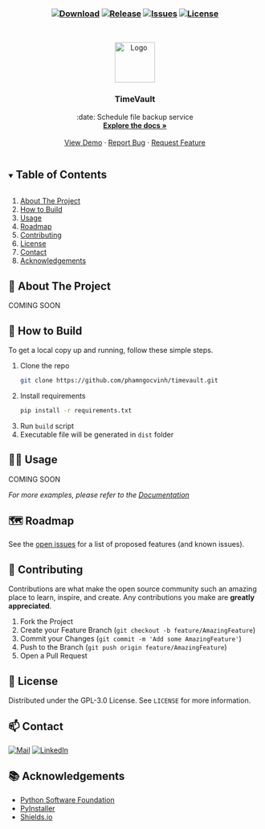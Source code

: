 <h3 align="center">

[![Download][download-shield]][download-url]
[![Release][release-shield]][release-url]
[![Issues][issues-shield]][issues-url]
[![License][license-shield]][license-url]
</h3>

<!-- PROJECT LOGO -->
<br />
<p align="center">
  <a href="https://github.com/phamngocvinh/timevault">
    <img src="images/icons/icon-192x192.png" alt="Logo" width="80" height="80">
  </a>

  <h3 align="center">TimeVault</h3>

  <p align="center">
    :date: Schedule file backup service
    <br />
    <a href="https://github.com/phamngocvinh/timevault"><strong>Explore the docs »</strong></a>
    <br />
    <br />
    <a href="https://github.com/phamngocvinh/timevault/wiki/Usage-Example">View Demo</a>
    ·
    <a href="https://github.com/phamngocvinh/timevault/issues">Report Bug</a>
    ·
    <a href="https://github.com/phamngocvinh/timevault/issues">Request Feature</a>
  </p>
</p>

<!-- TABLE OF CONTENTS -->
<details open="open">
  <summary><h2 style="display: inline-block">Table of Contents</h2></summary>
  <ol>
    <li>
      <a href="#stars-about-the-project">About The Project</a>
    </li>
    <li>
      <a href="#beginner-how-to-build">How to Build</a>
    </li>
    <li><a href="#man_teacher-usage">Usage</a></li>
    <li><a href="#world_map-roadmap">Roadmap</a></li>
    <li><a href="#rocket-contributing">Contributing</a></li>
    <li><a href="#closed_book-license">License</a></li>
    <li><a href="#mailbox-contact">Contact</a></li>
    <li><a href="#books-acknowledgements">Acknowledgements</a></li>
  </ol>
</details>

<!-- ABOUT THE PROJECT -->
## :stars: About The Project

COMING SOON

<!-- HOW TO BUILD -->
## :beginner: How to Build

To get a local copy up and running, follow these simple steps.

1. Clone the repo
   ```sh
   git clone https://github.com/phamngocvinh/timevault.git
   ```
2. Install requirements
   ```sh
   pip install -r requirements.txt
   ```
3. Run `build` script
4. Executable file will be generated in `dist` folder

<!-- USAGE -->
## :man_teacher: Usage
COMING SOON

_For more examples, please refer to the [Documentation](https://github.com/phamngocvinh/timevault/wiki)_

<!-- ROADMAP -->
## :world_map: Roadmap

See the [open issues](https://github.com/phamngocvinh/timevault/issues) for a list of proposed features (and known issues).

<!-- CONTRIBUTING -->
## :rocket: Contributing

Contributions are what make the open source community such an amazing place to learn, inspire, and create. Any contributions you make are **greatly appreciated**.

1. Fork the Project
2. Create your Feature Branch (`git checkout -b feature/AmazingFeature`)
3. Commit your Changes (`git commit -m 'Add some AmazingFeature'`)
4. Push to the Branch (`git push origin feature/AmazingFeature`)
5. Open a Pull Request

<!-- LICENSE -->
## :closed_book: License

Distributed under the GPL-3.0 License. See `LICENSE` for more information.

<!-- CONTACT -->
## :mailbox: Contact

[![Mail][mail-shield]][mail-url]
[![LinkedIn][linkedin-shield]][linkedin-url]

<!-- ACKNOWLEDGEMENTS -->
## :books: Acknowledgements

* [Python Software Foundation](https://www.python.org/)
* [PyInstaller](https://pyinstaller.readthedocs.io/en/stable/)
* [Shields.io](https://shields.io)

<!-- MARKDOWN LINKS & IMAGES -->
<!-- https://www.markdownguide.org/basic-syntax/#reference-style-links -->
[download-shield]: https://img.shields.io/github/downloads/phamngocvinh/timevault/total?style=for-the-badge&labelColor=4c566a&color=5e81ac&logo=github&logoColor=white
[download-url]: https://github.com/phamngocvinh/timevault/releases/latest
[release-shield]: https://img.shields.io/github/v/release/phamngocvinh/timevault?style=for-the-badge&labelColor=4c566a&color=5e81ac&logo=Battle.net&logoColor=white
[release-url]: https://github.com/phamngocvinh/timevault/releases/latest
[issues-shield]: https://img.shields.io/github/issues/phamngocvinh/timevault?style=for-the-badge&labelColor=4c566a&color=5e81ac&logo=Todoist&logoColor=white
[issues-url]: https://github.com/phamngocvinh/timevault/issues
[license-shield]: https://img.shields.io/github/license/phamngocvinh/timevault?style=for-the-badge&labelColor=4c566a&color=5e81ac&logo=AdGuard&logoColor=white
[license-url]: https://github.com/phamngocvinh/timevault/blob/master/LICENSE
[linkedin-shield]: https://img.shields.io/badge/linkedin-blue?style=for-the-badge&logo=linkedin
[linkedin-url]: https://www.linkedin.com/in/phamngocvinh932
[mail-shield]: https://img.shields.io/badge/Gmail-white?style=for-the-badge&logo=gmail
[mail-url]: mailto:phamngocvinh@live.com
[product-screenshot]: images/screenshot.jpg

